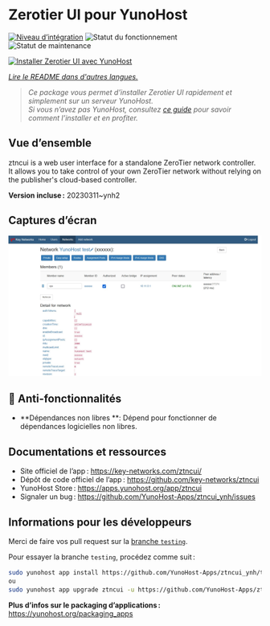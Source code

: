 <!--
Nota bene : ce README est automatiquement généré par <https://github.com/YunoHost/apps/tree/master/tools/readme_generator>
Il NE doit PAS être modifié à la main.
-->

# Zerotier UI pour YunoHost

[![Niveau d’intégration](https://dash.yunohost.org/integration/ztncui.svg)](https://dash.yunohost.org/appci/app/ztncui) ![Statut du fonctionnement](https://ci-apps.yunohost.org/ci/badges/ztncui.status.svg) ![Statut de maintenance](https://ci-apps.yunohost.org/ci/badges/ztncui.maintain.svg)

[![Installer Zerotier UI avec YunoHost](https://install-app.yunohost.org/install-with-yunohost.svg)](https://install-app.yunohost.org/?app=ztncui)

*[Lire le README dans d'autres langues.](./ALL_README.md)*

> *Ce package vous permet d’installer Zerotier UI rapidement et simplement sur un serveur YunoHost.*  
> *Si vous n’avez pas YunoHost, consultez [ce guide](https://yunohost.org/install) pour savoir comment l’installer et en profiter.*

## Vue d’ensemble

ztncui is a web user interface for a standalone ZeroTier network controller.
It allows you to take control of your own ZeroTier network without relying on the publisher's cloud-based controller.



**Version incluse :** 20230311~ynh2

## Captures d’écran

![Capture d’écran de Zerotier UI](./doc/screenshots/screenshot.jpg)

## :red_circle: Anti-fonctionnalités

- **Dépendances non libres **: Dépend pour fonctionner de dépendances logicielles non libres.

## Documentations et ressources

- Site officiel de l’app : <https://key-networks.com/ztncui/>
- Dépôt de code officiel de l’app : <https://github.com/key-networks/ztncui>
- YunoHost Store : <https://apps.yunohost.org/app/ztncui>
- Signaler un bug : <https://github.com/YunoHost-Apps/ztncui_ynh/issues>

## Informations pour les développeurs

Merci de faire vos pull request sur la [branche `testing`](https://github.com/YunoHost-Apps/ztncui_ynh/tree/testing).

Pour essayer la branche `testing`, procédez comme suit :

```bash
sudo yunohost app install https://github.com/YunoHost-Apps/ztncui_ynh/tree/testing --debug
ou
sudo yunohost app upgrade ztncui -u https://github.com/YunoHost-Apps/ztncui_ynh/tree/testing --debug
```

**Plus d’infos sur le packaging d’applications :** <https://yunohost.org/packaging_apps>

